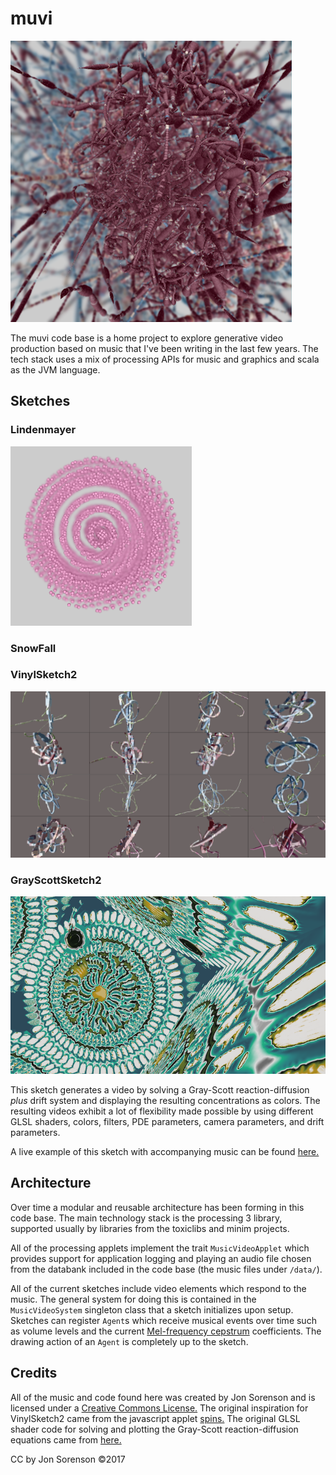 # muvi

![screenshot of VinylSketch2](/data/images/vinyl_example_01_medium.png)

The muvi code base is a home project to explore generative video production
based on music that I've been writing in the last few years.  The tech
stack uses a mix of processing APIs for music and graphics and scala as the
JVM language.

## Sketches

### Lindenmayer

![screenshot of Lindenmayer](/data/images/lindenmayer_example_01_medium.png)

### SnowFall

### VinylSketch2

![screenshot of VinylSketch2](/data/images/vinyl_example_05.png)

### GrayScottSketch2

![screenshot of GrayScottSketch2](/data/images/grayscott_example_01.png)

This sketch generates a video by solving a Gray-Scott reaction-diffusion _plus_ drift system
and displaying the
resulting concentrations as colors. The resulting videos exhibit
a lot of flexibility made possible by
using different
GLSL shaders, colors, filters, PDE parameters, 
camera parameters, and drift parameters.

A live example of this sketch with accompanying music can be found [here.](https://youtu.be/TB2K7XTwpBE)

## Architecture

Over time a modular and reusable architecture has been forming in this code base.  The main
technology stack is the processing 3 library, supported usually by libraries from the toxiclibs
and minim projects.  

All of the processing applets implement the trait `MusicVideoApplet` which provides support for
application logging and  playing an audio file chosen from the databank included in the code base (the
music files under `/data/`).

All of the current sketches include video elements which respond to the music.  The general system
for doing this is contained in the `MusicVideoSystem` singleton class that a sketch
initializes upon setup.  Sketches can register `Agent`s which
receive musical events over time such as volume levels and
the current [Mel-frequency cepstrum](https://en.wikipedia.org/wiki/Mel-frequency_cepstrum) coefficients.
The drawing action of an `Agent` is completely up to the sketch.

## Credits

All of the music and code found here was created by Jon Sorenson and is licensed under a
[Creative Commons License.](https://creativecommons.org/licenses/)
The original inspiration for VinylSketch2 came from the javascript applet
[spins.](http://mattdesl.github.io/spins/) The original GLSL shader code for
solving and plotting the Gray-Scott reaction-diffusion 
equations came from [here.](https://github.com/pmneila/jsexp)

CC by Jon Sorenson &copy;2017